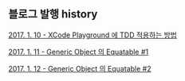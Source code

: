 ## 블로그 발행 history

[2017. 1. 10 - XCode Playground 에 TDD 적용하는 방법](https://github.com/hyuni/Blog-Swift/blob/master/Content/XCode%20Playground%20%EC%97%90%20TDD%EB%A5%BC%20%EC%A0%81%EC%9A%A9%ED%95%98%EB%8A%94%20%EB%B0%A9%EB%B2%95.md)

[2017. 1. 11 - Generic Object 의 Equatable #1](https://github.com/hyuni/Blog-Swift/blob/master/Content/Generic%20Object%20%EC%9D%98%20Equatable.md)

[2017. 1. 12 - Generic Object 의 Equatable #2](https://github.com/hyuni/Blog-Swift/blob/master/Content/XCode8%20Playground%20%EC%97%90%EC%84%9C%20cocoapod%20%EB%9D%BC%EC%9D%B4%EB%B8%8C%EB%9F%AC%EB%A6%AC%20%EC%82%AC%EC%9A%A9%ED%95%98%EA%B8%B0.md)
